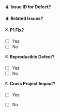 :beetle: **Issue ID for Defect?**


:beetle: **Related Issues?**


:pick: **P1 Fix?**
- [ ] Yes
- [ ] No

:pick: **Reproducible Defect?**
- [ ] Yes
- [ ] No

:pick: **Cross Project Impact?**
- [ ] Yes
- [ ] No



